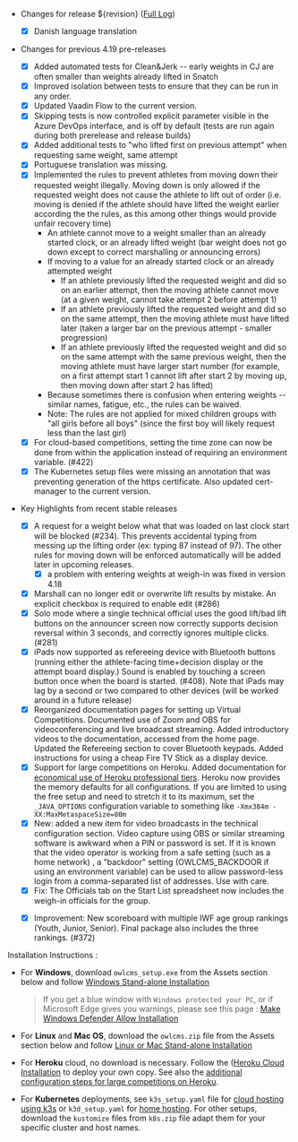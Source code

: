 * Changes for release ${revision}  ([Full Log](https://github.com/jflamy/owlcms4/issues?utf8=%E2%9C%93&q=is%3Aclosed+is%3Aissue+project%3Ajflamy%2Fowlcms4%2F1+))

  - [x] Danish language translation
  
* Changes for previous 4.19 pre-releases

  - [x] Added automated tests for Clean&Jerk -- early weights in CJ are often smaller than weights already lifted in Snatch
  - [x] Improved isolation between tests to ensure that they can be run in any order.
  - [x] Updated Vaadin Flow to the current version.
  - [x] Skipping tests is now controlled explicit parameter visible in the Azure DevOps interface, and is off by default (tests are run again during both prerelease and release builds)
  - [x] Added additional tests to "who lifted first on previous attempt" when requesting same weight, same attempt
  - [x] Portuguese translation was missing.

  * [x] Implemented the rules to prevent athletes from moving down their requested weight illegally.  Moving down is only allowed if the requested weight does not cause the athlete to lift out of order (i.e. moving is denied if the athlete should have lifted the weight earlier according the the rules, as this among other things would provide unfair recovery time)
    - An athlete cannot move to a weight smaller than an already started clock, or an already lifted weight (bar weight does not go down except to correct marshalling or announcing errors)
    - If moving to a value for an already started clock or an already attempted weight
      - If an athlete previously lifted the requested weight and did so on an earlier attempt, then the moving athlete cannot move (at a given weight, cannot take attempt 2 before attempt 1)
      - If an athlete previously lifted the requested weight and did so on the same attempt, then the moving athlete must have lifted later (taken a larger bar on the previous attempt - smaller progression)
      - If an athlete previously lifted the requested weight and did so on the same attempt with the same previous weight, then the moving athlete must have  larger start number (for example, on a first attempt start 1 cannot lift after start 2 by moving up, then moving down after start 2 has lifted)
    - Because sometimes there is confusion when entering weights -- similar names, fatigue, etc., the rules can be waived.
    - Note: The rules are not applied for mixed children groups with "all girls before all boys" (since the first boy will likely request less than the last girl)
  * [x] For cloud-based competitions, setting the time zone can now be done from within the application instead of requiring an environment variable. (#422)
  * [x] The Kubernetes setup files were missing an annotation that was preventing generation of the https certificate. Also updated cert-manager to the current version.

* Key Highlights from recent stable releases

  - [x] A request for a weight below what that was loaded on last clock start will be blocked (#234).  This prevents accidental typing from messing up the lifting order (ex: typing 87 instead of 97). The other rules for moving down will be enforced automatically will be added later in upcoming releases.
    - [x] a problem with entering weights at weigh-in was fixed in version 4.18
  - [x] Marshall can no longer edit or overwrite lift results by mistake. An explicit checkbox is required to enable edit (#286)
  - [x] Solo mode where a single technical official uses the good lift/bad lift buttons on the announcer screen now correctly supports decision reversal within 3 seconds, and correctly ignores multiple clicks. (#281)
  - [x] iPads now supported as refereeing device with Bluetooth buttons (running either the athlete-facing time+decision display or the attempt board display.)   Sound is enabled by touching a screen button once when the board is started. (#408). Note that iPads may lag by a second or two compared to other devices (will be worked around in a future release)
  - [x] Reorganized documentation pages for setting up Virtual Competitions.  Documented use of Zoom and OBS for videoconferencing and live broadcast streaming. Added introductory videos to the documentation, accessed from the home page.  Updated the Refereeing section to cover Bluetooth keypads.  Added instructions for using a cheap Fire TV Stick as a display device.
  - [x] Support for large competitions on Heroku. Added documentation for [economical use of Heroku professional tiers](https://${env.REPO_OWNER}.github.io/${env.O_REPO_NAME}/#/HerokuLarge). Heroku now provides the memory defaults for all configurations.
    If you are limited to using the free setup and need to stretch it to its maximum, set the `_JAVA_OPTIONS` configuration variable to something like `-Xmx384m -XX:MaxMetaspaceSize=80m`
  - [x] New: added a new item for video broadcasts in the technical configuration section. Video capture using OBS or similar streaming software is awkward when a PIN or password is set.  If it is known that the video operator is working from a safe setting (such as a home network) , a "backdoor" setting (OWLCMS_BACKDOOR if using an environment variable) can be used to allow password-less login from a comma-separated list of addresses.  Use with care.
  - [x] Fix: The Officials tab on the Start List spreadsheet now includes the weigh-in officials for the group.
  
  * [x] Improvement: New scoreboard with multiple IWF age group rankings (Youth, Junior, Senior).  Final package also includes the three rankings. (#372)


Installation Instructions :
  - For **Windows**, download `owlcms_setup.exe` from the Assets section below and follow [Windows Stand-alone Installation](https://${env.REPO_OWNER}.github.io/${env.O_REPO_NAME}/#/LocalWindowsSetup)
    
    > If you get a blue window with `Windows protected your PC`, or if Microsoft Edge gives you warnings, please see this page : [Make Windows Defender Allow Installation](https://${env.REPO_OWNER}.github.io/${env.O_REPO_NAME}/#/DefenderOff)
    
  - For **Linux** and **Mac OS**, download the `owlcms.zip` file from the Assets section below and follow [Linux or Mac Stand-alone Installation](https://${env.REPO_OWNER}.github.io/${env.O_REPO_NAME}/#/LocalLinuxMacSetup)

  - For **Heroku** cloud, no download is necessary. Follow the ([Heroku Cloud Installation](https://${env.REPO_OWNER}.github.io/${env.O_REPO_NAME}/#/Cloud) to deploy your own copy.  See also the [additional configuration steps for large competitions on Heroku](https://${env.REPO_OWNER}.github.io/${env.O_REPO_NAME}/#/HerokuLarge).

  - For **Kubernetes** deployments, see `k3s_setup.yaml` file for [cloud hosting using k3s](https://${env.REPO_OWNER}.github.io/${env.O_REPO_NAME}/#/DigitalOcean) or `k3d_setup.yaml` for [home hosting](https://${env.REPO_OWNER}.github.io/${env.O_REPO_NAME}/#/k3d).  For other setups, download the `kustomize` files from `k8s.zip` file adapt them for your specific cluster and host names. 
